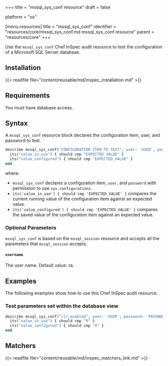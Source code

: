 +++
title = "mssql_sys_conf resource"
draft = false

platform = "os"

[menu.resources]
    title = "mssql_sys_conf"
    identifier = "resources/core/mssql_sys_conf.md mssql_sys_conf resource"
    parent = "resources/core"
+++

Use the `mssql_sys_conf` Chef InSpec audit resource to test the configuration of a Microsoft SQL Server database.

## Installation

{{< readfile file="content/reusable/md/inspec_installation.md" >}}

## Requirements

You must have database access.

## Syntax

A `mssql_sys_conf` resource block declares the configuration item, user, and password to test.

```ruby
describe mssql_sys_conf("CONFIGURATION ITEM TO TEST", user: 'USER', password: 'PASSWORD') do
  its("value_in_use") { should cmp "EXPECTED_VALUE" }
  its("value_configured") { should cmp "EXPECTED_VALUE" }
end
```

where:

- `mssql_sys_conf` declares a configuration item, `user`, and `password` with permission to use `sys.configurations`.
- `its('value_in_use') { should cmp 'EXPECTED_VALUE' }` compares the current running value of the configuration item against an expected value.
- `its('value_configured') { should cmp 'EXPECTED_VALUE' }` compares the saved value of the configuration item against an expected value.

### Optional Parameters

`mssql_sys_conf` is based on the `mssql_session` resource and accepts all the parameters that `mssql_session` accepts.

#### `username`

The user name. Default value: `SA`.

## Examples

The following examples show how to use this Chef InSpec audit resource.

### Test parameters set within the database view

```ruby
describe mssql_sys_conf("clr_enabled", user: 'USER', password: 'PASSWORD') do
  its("value_in_use") { should cmp "0" }
  its("value_configured") { should cmp "0" }
end
```

## Matchers

{{< readfile file="content/reusable/md/inspec_matchers_link.md" >}}
